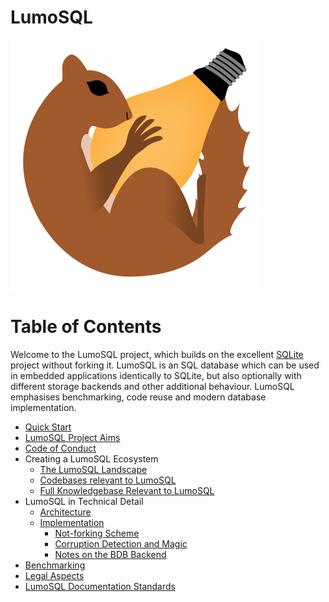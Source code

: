 <!-- SPDX-License-Identifier: CC-BY-SA-4.0 -->
<!-- SPDX-FileCopyrightText: 2020 The LumoSQL Authors -->
<!-- SPDX-ArtifactOfProjectName: LumoSQL -->
<!-- SPDX-FileType: Documentation -->
<!-- SPDX-FileComment: Original by Dan Shearer, 2020 -->


LumoSQL
=======

![](./images/lumo-logo-temp.svg "LumoSQL logo")


Table of Contents
=================

Welcome to the LumoSQL project, which builds on the excellent
[SQLite](https://sqlite.org/) project without forking it.  LumoSQL is an SQL database
which can be used in embedded applications identically to SQLite, but also
optionally with different storage backends and other additional behaviour.
LumoSQL emphasises benchmarking, code reuse and modern database implementation.

* [Quick Start](./lumo-quickstart.md)
* [LumoSQL Project Aims](./lumo-project-aims.md)
* [Code of Conduct](./lumo-code-of-conduct.md)
* Creating a LumoSQL Ecosystem
    + [The LumoSQL Landscape](./lumo-landscape.md)
    + [Codebases relevant to LumoSQL](./lumo-relevant-codebases.md)
    + [Full Knowledgebase Relevant to LumoSQL](./lumo-relevant-knowledgebase.md)
* LumoSQL in Technical Detail
    + [Architecture](./lumo-architecture.md)
    + [Implementation](./lumo-implementation.md)
        * [Not-forking Scheme](./lumo-not-forking.md)
        * [Corruption Detection and Magic](./lumo-corruption-detection-and-magic.md)
        * [Notes on the BDB Backend](./lumo-sqlite-bdb-backend.md)
* [Benchmarking](./lumo-benchmarking.md)
* [Legal Aspects](./lumo-legal-aspects.md)
* [LumoSQL Documentation Standards](./lumo-doc-standards.md)

